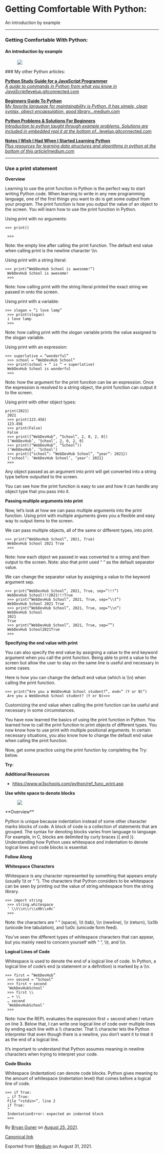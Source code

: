 Getting Comfortable With Python:
================================

An introduction by example

------------------------------------------------------------------------

### **Getting Comfortable With Python:**

#### An introduction by example

<figure><img src="https://cdn-images-1.medium.com/max/1200/1*QWb2YSJPCjrY2Ds6T-HL3A.png" class="graf-image" /></figure>### My other Python articles:

<a href="https://levelup.gitconnected.com/python-study-guide-for-a-native-javascript-developer-5cfdf3d2bdfb" class="markup--anchor markup--mixtapeEmbed-anchor" title="https://levelup.gitconnected.com/python-study-guide-for-a-native-javascript-developer-5cfdf3d2bdfb"><strong>Python Study Guide for a JavaScript Programmer</strong><br />
<em>A guide to commands in Python from what you know in JavaScript</em>levelup.gitconnected.com</a><a href="https://levelup.gitconnected.com/python-study-guide-for-a-native-javascript-developer-5cfdf3d2bdfb" class="js-mixtapeImage mixtapeImage u-ignoreBlock"></a>

<a href="https://medium.com/geekculture/beginners-guide-to-python-e5a59b5bb64d" class="markup--anchor markup--mixtapeEmbed-anchor" title="https://medium.com/geekculture/beginners-guide-to-python-e5a59b5bb64d"><strong>Beginners Guide To Python</strong><br />
<em>My favorite language for maintainability is Python. It has simple, clean syntax, object encapsulation, good library…</em>medium.com</a><a href="https://medium.com/geekculture/beginners-guide-to-python-e5a59b5bb64d" class="js-mixtapeImage mixtapeImage u-ignoreBlock"></a>

<a href="https://levelup.gitconnected.com/beginner-python-problems-solutions-dd631e9c3a9f" class="markup--anchor markup--mixtapeEmbed-anchor" title="https://levelup.gitconnected.com/beginner-python-problems-solutions-dd631e9c3a9f"><strong>Python Problems &amp; Solutions For Beginners</strong><br />
<em>Introduction to python taught through example problems. Solutions are included in embedded repl.it at the bottom of…</em>levelup.gitconnected.com</a><a href="https://levelup.gitconnected.com/beginner-python-problems-solutions-dd631e9c3a9f" class="js-mixtapeImage mixtapeImage u-ignoreBlock"></a>

<a href="https://medium.com/webdevhub/notes-i-wish-i-had-when-i-started-learning-python-16ce4244be12" class="markup--anchor markup--mixtapeEmbed-anchor" title="https://medium.com/webdevhub/notes-i-wish-i-had-when-i-started-learning-python-16ce4244be12"><strong>Notes I Wish I Had When I Started Learning Python</strong><br />
<em>Plus resources for learning data structures and algorithms in python at the bottom of this article!</em>medium.com</a><a href="https://medium.com/webdevhub/notes-i-wish-i-had-when-i-started-learning-python-16ce4244be12" class="js-mixtapeImage mixtapeImage u-ignoreBlock"></a>

------------------------------------------------------------------------

### **Use a print statement**

**Overview**

Learning to use the print function in Python is the perfect way to start writing Python code. When learning to write in any new programming language, one of the first things you want to do is get some *output* from your program. The print function is how you output the value of an object to the screen. You will learn how to use the print function in Python.

Using print with no arguments:

    >>> print()

     >>>

Note: the empty line after calling the print function. The default end value when calling print is the newline character \\\\n.

Using print with a string literal:

    >>> print(“WebDevHub School is awesome!”)
     WebDevHub School is awesome!
     >>>

Note: how calling print with the string literal printed the exact string we passed in onto the screen.

Using print with a variable:

    >>> slogan = “i love lamp”
     >>> print(slogan)
     i love lamp
     >>>

Note: how calling print with the slogan variable prints the value assigned to the slogan variable.

Using print with an expression:

    >>> superlative = “wonderful”
     >>> school = “WebDevHub School”
     >>> print(school + “ is “ + superlative)
     WebDevHub School is wonderful
     >>>

Note: how the argument for the print function can be an expression. Once the expression is resolved to a string object, the print function can output it to the screen.

Using print with other object types:

    print(2021)
     2021
     >>> print(123.456)
     123.456
     >>> print(False)
     False
     >>> print([“WebDevHub”, “School”, 2, 0, 2, 0])
     [‘WebDevHub’, ‘School’, 2, 0, 2, 0]
     >>> print((“WebDevHub”, “School”))
     (‘WebDevHub’, ‘School’)
     >>> print({“school”: “WebDevHub School”, “year”: 2021})
     {‘school’: ‘WebDevHub School’, ‘year’: 2021}
     >>>

Any object passed as an argument into print will get converted into a string type before outputted to the screen.

You can see how the print function is easy to use and how it can handle any object type that you pass into it.

**Passing multiple arguments into print**

Now, let’s look at how we can pass multiple arguments into the print function. Using print with multiple arguments gives you a flexible and easy way to output items to the screen.

We can pass multiple objects, all of the same or different types, into print.

    >>> print(“WebDevHub School”, 2021, True)
     WebDevHub School 2021 True
     >>>

Note: how each object we passed in was converted to a string and then output to the screen. Note: also that print used “ “ as the default separator value.

We can change the separator value by assigning a value to the keyword argument sep.

    >>> print(“WebDevHub School”, 2021, True, sep=”!!!”)
     WebDevHub School!!!2021!!!True
     >>> print(“WebDevHub School”, 2021, True, sep=”\\t”)
     WebDevHub School 2021 True
     >>> print(“WebDevHub School”, 2021, True, sep=”\\n”)
     WebDevHub School
     2021
     True
     >>> print(“WebDevHub School”, 2021, True, sep=””)
     WebDevHub School2021True
     >>>

**Specifying the end value with print**

You can also specify the end value by assigning a value to the end keyword argument when you call the print function. Being able to print a value to the screen but allow the user to stay on the same line is useful and necessary in some cases.

Here is how you can change the default end value (which is \\\\n) when calling the print function.

    >>> print(“Are you a WebDevHub School student?”, end=” (Y or N)”)
     Are you a WebDevHub School student? (Y or N)>>>

Customizing the end value when calling the print function can be useful and necessary in some circumstances.

You have now learned the basics of using the print function in Python. You learned how to call the print function to print objects of different types. You now know how to use print with multiple positional arguments. In certain necessary situations, you also know how to change the default end value when calling the print function.

Now, get some practice using the print function by completing the Try: below.

**Try:**

**Additional Resources**

-   <span id="b977"><a href="https://www.w3schools.com/python/ref_func_print.asp" class="markup--anchor markup--li-anchor">https://www.w3schools.com/python/ref_func_print.asp</a></span>

**Use white space to denote blocks**

<figure><img src="https://cdn-images-1.medium.com/max/800/0*bDX5OqElYa0EWFPp.png" class="graf-image" /></figure>**Overview**

Python is unique because indentation instead of some other character marks blocks of code. A block of code is a collection of statements that are grouped. The syntax for denoting blocks varies from language to language. For example, in C, blocks are delimited by curly braces ({ and }). Understanding how Python uses whitespace and indentation to denote logical lines and code blocks is essential.

**Follow Along**

**Whitespace Characters**

Whitespace is any character represented by something that appears empty (usually \\\\t or “ “). The characters that Python considers to be whitespace can be seen by printing out the value of string.whitespace from the string library.

    >>> import string
     >>> string.whitespace
     ‘ \\t\\n\\r\\x0b\\x0c’
     >>>

Note: the characters are “ “ (space), \\\\t (tab), \\\\n (newline), \\\\r (return), \\\\x0b (unicode line tabulation), and \\\\x0c (unicode form feed).

You’ve seen the different types of whitespace characters that can appear, but you mainly need to concern yourself with “ “, \\\\t, and \\\\n.

**Logical Lines of Code**

Whitespace is used to denote the end of a logical line of code. In Python, a logical line of code’s end (a statement or a definition) is marked by a \\\\n.

    >>> first = “WebDevHub”
     >>> second = “School”
     >>> first + second
     ‘WebDevHubSchool’
     >>> first \\
     … + \\
     … second
     ‘WebDevHubSchool’
     >>>

Note: how the REPL evaluates the expression first + second when I return on line 3. Below that, I can write one logical line of code over multiple lines by ending each line with a \\\\ character. That \\\\ character lets the Python interpreter that even though there is a newline, you don’t want it to treat it as the end of a logical line.

It’s important to understand that Python assumes meaning in newline characters when trying to interpret your code.

**Code Blocks**

Whitespace (indentation) can denote code blocks. Python gives meaning to the amount of whitespace (indentation level) that comes before a logical line of code.

    >>> if True:
     … if True:
     File “<stdin>”, line 2
     if True:
     ^
     IndentationError: expected an indented block
     >>>

By <a href="https://medium.com/@bryanguner" class="p-author h-card">Bryan Guner</a> on [August 25, 2021](https://medium.com/p/1371581a4971).

<a href="https://medium.com/@bryanguner/getting-comfortable-with-python-1371581a4971" class="p-canonical">Canonical link</a>

Exported from [Medium](https://medium.com) on August 31, 2021.
